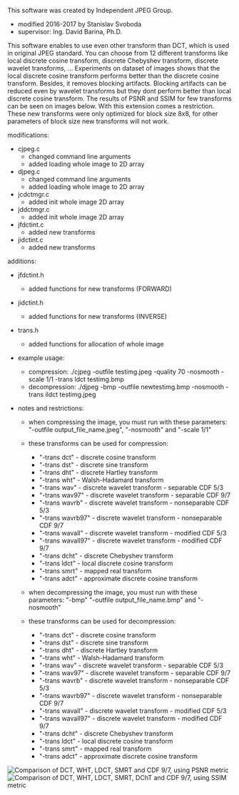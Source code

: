 This software was created by Independent JPEG Group.
- modified 2016-2017 by Stanislav Svoboda
- supervisor: Ing. David Barina, Ph.D.

This software enables to use even other transform than DCT, which is used in original JPEG standard. You can choose from 12 different transforms like local discrete cosine transform, discrete Chebyshev transform, discrete wavelet transforms, ... Experiments on dataset of images shows that the local discrete cosine transform performs better than the discrete cosine transform. Besides, it removes blocking artifacts. Blocking artifacts can be reduced even by wavelet transforms but they dont perform better than local discrete cosine transform. The results of PSNR and SSIM for few transforms can be seen on images below. With this extension comes a restriction. These new transforms were only optimized for block size 8x8, for other parameters of block size new transforms will not work. 

modifications:
  - cjpeg.c
      - changed command line arguments
      - added loading whole image to 2D array
  - djpeg.c
      - changed command line arguments
      - added loading whole image to 2D array
  - jcdctmgr.c
      - added init whole image 2D array
  - jddctmgr.c
      - added init whole image 2D array
  - jfdctint.c
      - added new transforms
  - jidctint.c
      - added new transforms

additions:
  - jfdctint.h
      - added functions for new transforms (FORWARD)
  - jidctint.h
      - added functions for new transforms (INVERSE)
  - trans.h
      - added functions for allocation of whole image


- example usage:
	- compression: ./cjpeg -outfile testimg.jpeg -quality 70 -nosmooth -scale 1/1 -trans ldct testimg.bmp
	- decompression: ./djpeg -bmp -outfile newtestimg.bmp -nosmooth -trans ildct testimg.jpeg
- notes and restrictions:
	- when compressing the image, you must run with these parameters: "-outfile output_file_name.jpeg", "-nosmooth" and "-scale 1/1"
	- these transforms can be used for compression:
		- "-trans dct" - discrete cosine transform
		- "-trans dst" - discrete sine transform
		- "-trans dht" - discrete Hartley transform
		- "-trans wht" - Walsh-Hadamard transform
		- "-trans wav" - discrete wavelet transform - separable CDF 5/3
		- "-trans wav97" - discrete wavelet transform - separable CDF 9/7
		- "-trans wavrb" - discrete wavelet transform - nonseparable CDF 5/3
		- "-trans wavrb97" - discrete wavelet transform - nonseparable CDF 9/7
		- "-trans wavall" - discrete wavelet transform - modified CDF 5/3
		- "-trans wavall97" - discrete wavelet transform - modified CDF 9/7
		- "-trans dcht" - discrete Chebyshev transform
		- "-trans ldct" - local discrete cosine transform
		- "-trans smrt" - mapped real transform
		- "-trans adct" - approximate discrete cosine transform

	- when decompressing the image, you must run with these parameters: "-bmp" "-outfile output_file_name.bmp" and "-nosmooth"
	- these transforms can be used for decompression:
		- "-trans dct" - discrete cosine transform
		- "-trans dst" - discrete sine transform
		- "-trans dht" - discrete Hartley transform
		- "-trans wht" - Walsh-Hadamard transform
		- "-trans wav" - discrete wavelet transform - separable CDF 5/3
		- "-trans wav97" - discrete wavelet transform - separable CDF 9/7
		- "-trans wavrb" - discrete wavelet transform - nonseparable CDF 5/3
		- "-trans wavrb97" - discrete wavelet transform - nonseparable CDF 9/7
		- "-trans wavall" - discrete wavelet transform - modified CDF 5/3
		- "-trans wavall97" - discrete wavelet transform - modified CDF 9/7
		- "-trans dcht" - discrete Chebyshev transform
		- "-trans ldct" - local discrete cosine transform
		- "-trans smrt" - mapped real transform
		- "-trans adct" - approximate discrete cosine transform



![Comparison of DCT, WHT, LDCT, SMRT and CDF 9/7, using PSNR metric](https://cloud.githubusercontent.com/assets/9696012/26224697/dfcb5c28-3c23-11e7-9c84-fbbbe01e1de9.png)
![Comparison of DCT, WHT, LDCT, SMRT, DChT and CDF 9/7, using SSIM metric](https://cloud.githubusercontent.com/assets/9696012/26224701/e38bbdf8-3c23-11e7-97a3-ad259a409dee.png)
